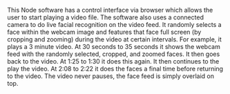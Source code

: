 This Node software has a control interface via browser which allows the user to start playing a video file. The software also uses a connected camera to do live facial recognition on the video feed. It randomly selects a face within the webcam image and features that face full screen (by cropping and zooming) during the video at certain intervals. For example, it plays a 3 minute video. At 30 seconds to 35 seconds it shows the webcam feed with the randomly selected, cropped, and zoomed faces. It then goes back to the video. At 1:25 to 1:30 it does this again. It then continues to the play the video. At 2:08 to 2:22 it does the faces a final time before returning to the video. The video never pauses, the face feed is simply overlaid on top.
